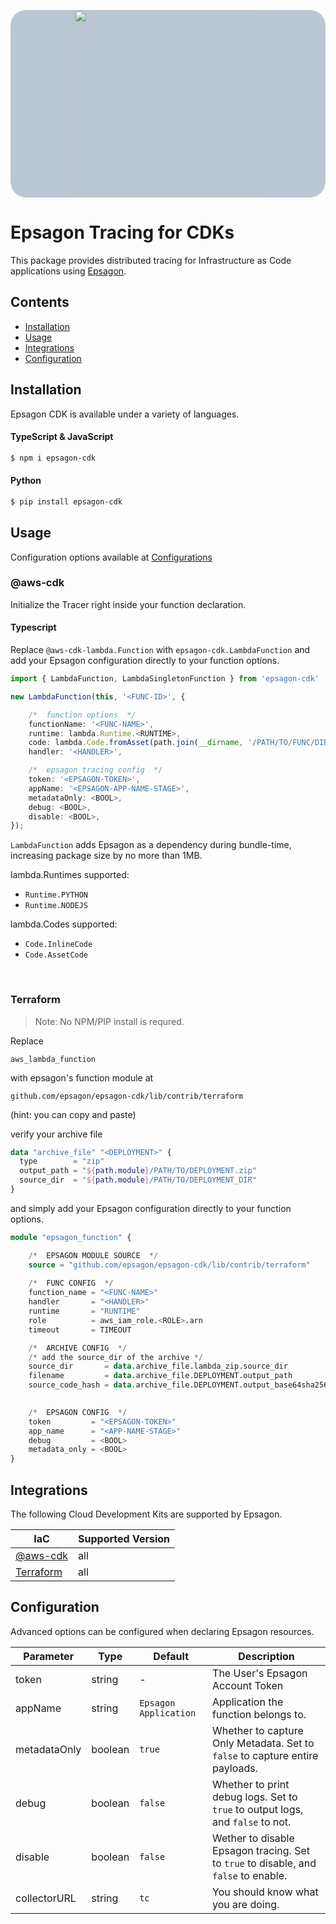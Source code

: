 
<div style="background-color:#Bac7d2;border-radius: 25px">
 <p align="center">
   <a href="https://epsagon.com" target="_blank" align="center">
     <img src="https://cdn2.hubspot.net/hubfs/4636301/Positive%20RGB_Logo%20Horizontal%20-01.svg" width="300">
   </a>
   <br />
 </p>
</div>

# Epsagon Tracing for CDKs

This package provides distributed tracing for Infrastructure as Code applications using [Epsagon](https://app.epsagon.com).


## Contents

- [Installation](#installation)
- [Usage](#usage)
- [Integrations](#cdk-integrations)
- [Configuration](#configuration)


## Installation

Epsagon CDK is available under a variety of languages.

#### TypeScript & JavaScript 

```bash
$ npm i epsagon-cdk
```

#### Python

```bash
$ pip install epsagon-cdk
```


## Usage

Configuration options available at [Configurations](#configuration)

### @aws-cdk

Initialize the Tracer right inside your function declaration.

#### Typescript

Replace `@aws-cdk-lambda.Function` with `epsagon-cdk.LambdaFunction`
 and add your Epsagon configuration directly to your function options.

```typescript
import { LambdaFunction, LambdaSingletonFunction } from 'epsagon-cdk'

new LambdaFunction(this, '<FUNC-ID>', {

    /*  function options  */
    functionName: '<FUNC-NAME>',
    runtime: lambda.Runtime.<RUNTIME>,
    code: lambda.Code.fromAsset(path.join(__dirname, '/PATH/TO/FUNC/DIR')),
    handler: '<HANDLER>',

    /*  epsagon tracing config  */
    token: '<EPSAGON-TOKEN>',
    appName: '<EPSAGON-APP-NAME-STAGE>',
    metadataOnly: <BOOL>,
    debug: <BOOL>,
    disable: <BOOL>,
}); 
```

`LambdaFunction` adds Epsagon as a dependency during bundle-time, increasing package size by no more than 1MB.

lambda.Runtimes supported:
- `Runtime.PYTHON`
- `Runtime.NODEJS`

lambda.Codes supported:
- `Code.InlineCode`
- `Code.AssetCode`

<!---
Currently only `Python` and `Node.js` runtimes are available, 
as well as `Code.fromAsset` & `Code.fromInline`.
Any combination of these Runtimes and Codes will work.
--->

<br>

### Terraform

> Note: No NPM/PIP install is requred.


Replace 
    
    aws_lambda_function 

with epsagon's function module at 

    github.com/epsagon/epsagon-cdk/lib/contrib/terraform

(hint: you can copy and paste)

verify your archive file

```terraform
data "archive_file" "<DEPLOYMENT>" {
  type        = "zip"
  output_path = "${path.module}/PATH/TO/DEPLOYMENT.zip"
  source_dir  = "${path.module}/PATH/TO/DEPLOYMENT_DIR"
}
```

and simply add your Epsagon configuration directly to your function options.

```terraform
module "epsagon_function" {

    /*  EPSAGON MODULE SOURCE  */
    source = "github.com/epsagon/epsagon-cdk/lib/contrib/terraform"
  
    /*  FUNC CONFIG  */
    function_name = "<FUNC-NAME>"
    handler       = "<HANDLER>"
    runtime       = "RUNTIME"
    role          = aws_iam_role.<ROLE>.arn
    timeout       = TIMEOUT

    /*  ARCHIVE CONFIG  */
    /* add the source_dir of the archive */
    source_dir       = data.archive_file.lambda_zip.source_dir
    filename         = data.archive_file.DEPLOYMENT.output_path
    source_code_hash = data.archive_file.DEPLOYMENT.output_base64sha256
  

    /*  EPSAGON CONFIG  */
    token         = "<EPSAGON-TOKEN>"
    app_name      = "<APP-NAME-STAGE>"
    debug         = <BOOL>
    metadata_only = <BOOL>
}
```

## Integrations

The following Cloud Development Kits are supported by Epsagon.

| IaC     | Supported Version |
|---------|-------------------|
| [@aws-cdk](#aws-cdk) | all  |
| [Terraform](#terraform) | all  ||



## Configuration

Advanced options can be configured when declaring Epsagon resources.

| Parameter    | Type    | Default               | Description                                                                         |
|--------------|---------|-----------------------|-------------------------------------------------------------------------------------|
| token        | string  | -                     | The User's Epsagon Account Token                                                    |
| appName      | string  | `Epsagon Application` | Application the function belongs to.                                                |
| metadataOnly | boolean | `true`                | Whether to capture Only Metadata. Set to `false` to capture entire payloads.        |
| debug        | boolean | `false`               | Whether to print debug logs. Set to `true` to output logs, and `false` to not.      |
| disable      | boolean | `false`               | Wether to disable Epsagon tracing. Set to `true` to disable, and `false` to enable. |
| collectorURL | string  | `tc`                  | You should know what you are doing.                               |